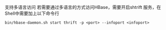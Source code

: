 支持多语言访问
若需要通过多语言的方式访问HBase，需要开启shtrift 服务，在Shell中需要加上以下命令行
```
bin/hbase-daemon.sh start thrift -p <port> --infoport <infoport>
```
